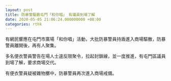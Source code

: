 ```yaml
---
layout: post
title: 防暴警驅散屯門「和你唱」　有議員到場了解
date: 2020-05-05 21:06:24.000000000 +08:00
categories: rthk
---
```


有網民響應在屯門市廣場「和你唱」活動，大批防暴警員持盾進入商場驅散，防暴警員離開後，再有人聚集。

多名便衣警員警告在場人士違反限聚令，拉起封鎖線，並一度推進，有屯門區議員到場了解，要求商場交代。

有便衣警員疑被雜物擲中，防暴警員再次進入商場戒備。
